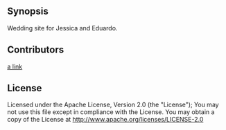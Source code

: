 ## Synopsis
Wedding site for Jessica and Eduardo.

## Contributors
[a link](https://github.com/fernando-barbosa)

## License
Licensed under the Apache License, Version 2.0 (the "License"); You may not use this file except in compliance with the License. You may obtain a copy of the License at http://www.apache.org/licenses/LICENSE-2.0

